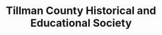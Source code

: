 ---
layout: repo
title: "Tillman County Historical and Educational Society"
id: 24345
permalink: repos/24345/
---